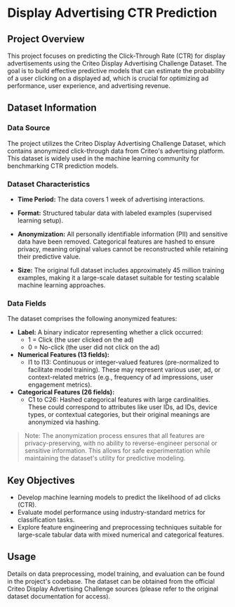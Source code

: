 # Display Advertising CTR Prediction

## Project Overview

This project focuses on predicting the Click-Through Rate (CTR) for display advertisements using the Criteo Display
Advertising Challenge Dataset. The goal is to build effective predictive models that can estimate the probability of a
user clicking on a displayed ad, which is crucial for optimizing ad performance, user experience, and advertising
revenue.

## Dataset Information

### Data Source

The project utilizes the Criteo Display Advertising Challenge Dataset, which contains anonymized click-through data from
Criteo's advertising platform. This dataset is widely used in the machine learning community for benchmarking CTR
prediction models.

### Dataset Characteristics

* **Time Period:** The data covers 1 week of advertising interactions.

* **Format:** Structured tabular data with labeled examples (supervised learning setup).
* **Anonymization:** All personally identifiable information (PII) and sensitive data have been removed. Categorical
  features are hashed to ensure privacy, meaning original values cannot be reconstructed while retaining their
  predictive value.
* **Size:** The original full dataset includes approximately 45 million training examples, making it a large-scale
  dataset suitable for testing scalable machine learning approaches.

### Data Fields

The dataset comprises the following anonymized features:

* **Label:** A binary indicator representing whether a click occurred:
    * 1 = Click (the user clicked on the ad)
    * 0 = No-click (the user did not click on the ad)
* **Numerical Features (13 fields):**
    * I1 to I13: Continuous or integer-valued features (pre-normalized to facilitate model training). These may
      represent various user, ad, or context-related metrics (e.g., frequency of ad impressions, user engagement
      metrics).
* **Categorical Features (26 fields):**
    * C1 to C26: Hashed categorical features with large cardinalities. These could correspond to attributes like user
      IDs, ad IDs, device types, or contextual categories, but their original meanings are anonymized via hashing.

> Note: The anonymization process ensures that all features are privacy-preserving, with no ability to reverse-engineer
> personal or sensitive information. This allows for safe experimentation while maintaining the dataset's utility for
> predictive modeling.

## Key Objectives

* Develop machine learning models to predict the likelihood of ad clicks (CTR).
* Evaluate model performance using industry-standard metrics for classification tasks.
* Explore feature engineering and preprocessing techniques suitable for large-scale tabular data with mixed numerical
  and categorical features.

## Usage

Details on data preprocessing, model training, and evaluation can be found in the project's codebase. The dataset can be
obtained from the official Criteo Display Advertising Challenge sources (please refer to the original dataset
documentation for access).

